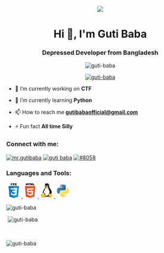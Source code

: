 <p align="center"><img src="https://giffiles.alphacoders.com/917/91723.gif"/></p>
<h1 align="center">Hi 👋, I'm Guti Baba</h1>
<h3 align="center">Depressed Developer from Bangladesh</h3>

<p align="center"> <img src="https://komarev.com/ghpvc/?username=guti-baba&label=Profile%20views&color=0e75b6&style=flat" alt="guti-baba" /> </p>

<p align="center"> <a href="https://github.com/ryo-ma/github-profile-trophy"><img src="https://github-profile-trophy.vercel.app/?username=guti-baba" alt="guti-baba" /></a> </p>

- 🔭 I’m currently working on **CTF**

- 🌱 I’m currently learning **Python**

- 📫 How to reach me **gutibabaofficial@gmail.com**

- ⚡ Fun fact **All time Silly**

<h3 align="left">Connect with me:</h3>
<p align="left">
<a href="https://www.facebook.com/mr.gutibaba" target="blank"><img align="center" src="https://raw.githubusercontent.com/rahuldkjain/github-profile-readme-generator/master/src/images/icons/Social/facebook.svg" alt="mr.gutibaba" height="30" width="40" /></a>
<a href="https://www.youtube.com/channel/UCNgDON6Y_VhCdCk1fc7o2lA" target="blank"><img align="center" src="https://raw.githubusercontent.com/rahuldkjain/github-profile-readme-generator/master/src/images/icons/Social/youtube.svg" alt="guti baba" height="30" width="40" /></a>
<a href="https://discord.gg/#8058" target="blank"><img align="center" src="https://raw.githubusercontent.com/rahuldkjain/github-profile-readme-generator/master/src/images/icons/Social/discord.svg" alt="#8058" height="30" width="40" /></a>
</p>

<h3 align="left">Languages and Tools:</h3>
<p align="left"> <a href="https://www.w3schools.com/css/" target="_blank" rel="noreferrer"> <img src="https://raw.githubusercontent.com/devicons/devicon/master/icons/css3/css3-original-wordmark.svg" alt="css3" width="40" height="40"/> </a> <a href="https://www.w3.org/html/" target="_blank" rel="noreferrer"> <img src="https://raw.githubusercontent.com/devicons/devicon/master/icons/html5/html5-original-wordmark.svg" alt="html5" width="40" height="40"/> </a> <a href="https://www.linux.org/" target="_blank" rel="noreferrer"> <img src="https://raw.githubusercontent.com/devicons/devicon/master/icons/linux/linux-original.svg" alt="linux" width="40" height="40"/> </a> <a href="https://www.python.org" target="_blank" rel="noreferrer"> <img src="https://raw.githubusercontent.com/devicons/devicon/master/icons/python/python-original.svg" alt="python" width="40" height="40"/> </a> </p>

<p><img align="left" src="https://github-readme-stats.vercel.app/api/top-langs?username=guti-baba&show_icons=true&locale=en&layout=compact" alt="guti-baba" /></p>
<br>
<p>&nbsp;<img align="center" src="https://github-readme-stats.vercel.app/api?username=guti-baba&show_icons=true&locale=en" alt="guti-baba" /></p>
<br>
<p><img align="center" src="https://github-readme-streak-stats.herokuapp.com/?user=guti-baba&" alt="guti-baba" /></p>
